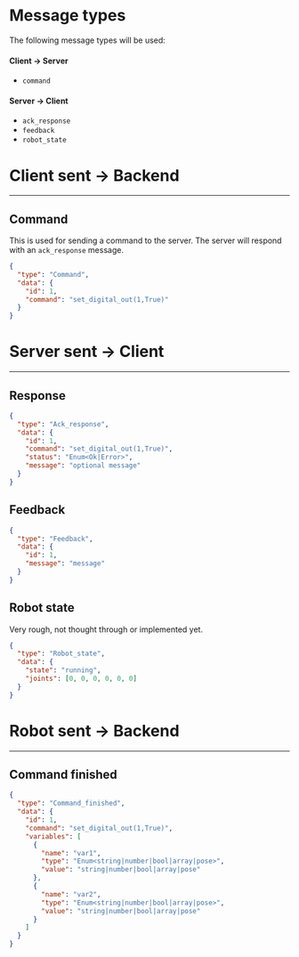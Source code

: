 # Message types
The following message types will be used:

#### Client -> Server
- `command`


#### Server -> Client
- `ack_response`
- `feedback`
- `robot_state`

# Client sent -> Backend

---

## Command
This is used for sending a command to the server. 
The server will respond with an `ack_response` message.
```json
{
  "type": "Command",
  "data": {
    "id": 1,
    "command": "set_digital_out(1,True)"
  }
}
```

# Server sent -> Client

---

## Response
```json
{
  "type": "Ack_response",
  "data": {
    "id": 1,
    "command": "set_digital_out(1,True)",
    "status": "Enum<Ok|Error>",
    "message": "optional message"
  }
}
```


## Feedback
```json
{
  "type": "Feedback",
  "data": {
    "id": 1,
    "message": "message"
  }
}
```

## Robot state
Very rough, not thought through or implemented yet.
```json
{
  "type": "Robot_state",
  "data": {
    "state": "running",
    "joints": [0, 0, 0, 0, 0, 0]
  }
}
```


# Robot sent -> Backend

---

## Command finished
```json
{
  "type": "Command_finished",
  "data": {
    "id": 1,
    "command": "set_digital_out(1,True)",
    "variables": [
      {
        "name": "var1",
        "type": "Enum<string|number|bool|array|pose>",
        "value": "string|number|bool|array|pose"
      },
      {
        "name": "var2",
        "type": "Enum<string|number|bool|array|pose>",
        "value": "string|number|bool|array|pose"
      }
    ]
  }
}
```
